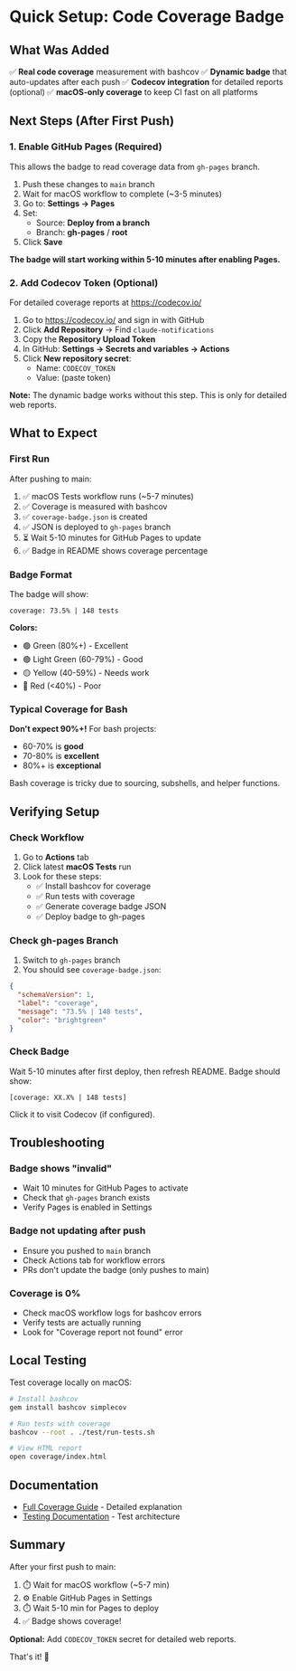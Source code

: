 # Quick Setup: Code Coverage Badge

## What Was Added

✅ **Real code coverage** measurement with bashcov
✅ **Dynamic badge** that auto-updates after each push
✅ **Codecov integration** for detailed reports (optional)
✅ **macOS-only coverage** to keep CI fast on all platforms

## Next Steps (After First Push)

### 1. Enable GitHub Pages (Required)

This allows the badge to read coverage data from `gh-pages` branch.

1. Push these changes to `main` branch
2. Wait for macOS workflow to complete (~3-5 minutes)
3. Go to: **Settings → Pages**
4. Set:
   - Source: **Deploy from a branch**
   - Branch: **gh-pages** / **root**
5. Click **Save**

**The badge will start working within 5-10 minutes after enabling Pages.**

### 2. Add Codecov Token (Optional)

For detailed coverage reports at https://codecov.io/

1. Go to https://codecov.io/ and sign in with GitHub
2. Click **Add Repository** → Find `claude-notifications`
3. Copy the **Repository Upload Token**
4. In GitHub: **Settings → Secrets and variables → Actions**
5. Click **New repository secret**:
   - Name: `CODECOV_TOKEN`
   - Value: (paste token)

**Note:** The dynamic badge works without this step. This is only for detailed web reports.

## What to Expect

### First Run

After pushing to main:

1. ✅ macOS Tests workflow runs (~5-7 minutes)
2. ✅ Coverage is measured with bashcov
3. ✅ `coverage-badge.json` is created
4. ✅ JSON is deployed to `gh-pages` branch
5. ⏳ Wait 5-10 minutes for GitHub Pages to update
6. ✅ Badge in README shows coverage percentage

### Badge Format

The badge will show:

```
coverage: 73.5% | 148 tests
```

**Colors:**
- 🟢 Green (80%+) - Excellent
- 🟢 Light Green (60-79%) - Good
- 🟡 Yellow (40-59%) - Needs work
- 🔴 Red (<40%) - Poor

### Typical Coverage for Bash

**Don't expect 90%+!** For bash projects:
- 60-70% is **good**
- 70-80% is **excellent**
- 80%+ is **exceptional**

Bash coverage is tricky due to sourcing, subshells, and helper functions.

## Verifying Setup

### Check Workflow

1. Go to **Actions** tab
2. Click latest **macOS Tests** run
3. Look for these steps:
   - ✅ Install bashcov for coverage
   - ✅ Run tests with coverage
   - ✅ Generate coverage badge JSON
   - ✅ Deploy badge to gh-pages

### Check gh-pages Branch

1. Switch to `gh-pages` branch
2. You should see `coverage-badge.json`:

```json
{
  "schemaVersion": 1,
  "label": "coverage",
  "message": "73.5% | 148 tests",
  "color": "brightgreen"
}
```

### Check Badge

Wait 5-10 minutes after first deploy, then refresh README. Badge should show:

```
[coverage: XX.X% | 148 tests]
```

Click it to visit Codecov (if configured).

## Troubleshooting

### Badge shows "invalid"

- Wait 10 minutes for GitHub Pages to activate
- Check that `gh-pages` branch exists
- Verify Pages is enabled in Settings

### Badge not updating after push

- Ensure you pushed to `main` branch
- Check Actions tab for workflow errors
- PRs don't update the badge (only pushes to main)

### Coverage is 0%

- Check macOS workflow logs for bashcov errors
- Verify tests are actually running
- Look for "Coverage report not found" error

## Local Testing

Test coverage locally on macOS:

```bash
# Install bashcov
gem install bashcov simplecov

# Run tests with coverage
bashcov --root . ./test/run-tests.sh

# View HTML report
open coverage/index.html
```

## Documentation

- [Full Coverage Guide](docs/coverage-setup.md) - Detailed explanation
- [Testing Documentation](docs/testing.md) - Test architecture

## Summary

After your first push to main:

1. ⏱️ Wait for macOS workflow (~5-7 min)
2. ⚙️ Enable GitHub Pages in Settings
3. ⏱️ Wait 5-10 min for Pages to deploy
4. ✅ Badge shows coverage!

**Optional:** Add `CODECOV_TOKEN` secret for detailed web reports.

That's it! 🎉

